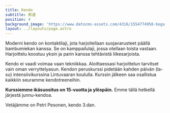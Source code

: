 ```yaml
---
title: Kendo
subtitle: 剣道
position: 4
background_image: 'https://www.datocms-assets.com/4316/1554774958-bogu.jpg?auto=compress'
layout: ../layouts/page.astro
---
```


Moderni kendo on kontaktilaji, jota harjoitellaan suojavarusteet päällä bambumiekan kanssa. Se on kamppailulaji, jossa otellaan toista vastaan. Harjoittelu koostuu yksin ja parin kanssa tehtävistä liikesarjoista.

Kendo ei vaadi voimaa vaan tekniikkaa. Aloittaessasi harjoittelun tarvitset vain oman verryttelyasun. Kendon peruskurssi pidetään kahden päivän (la-su) intensiivikurssina Lintuvaaran koululla. Kurssin jälkeen saa osallistua kaikkiin seuramme kendotreeneihin. 

**Kurssiemme ikäsuositus on 15-vuotta ja ylöspäin.**
Emme tällä hetkellä järjestä junnu-kendoa. 


Vetäjämme on Petri Pesonen, kendo 3.dan.
